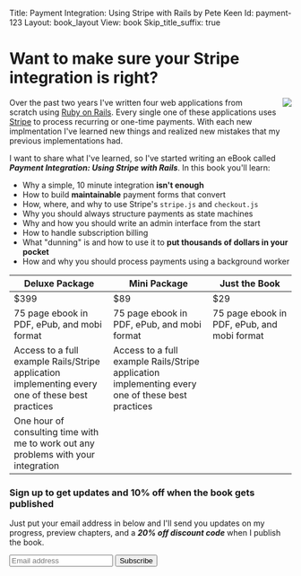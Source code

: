 Title: Payment Integration: Using Stripe with Rails by Pete Keen
Id: payment-123
Layout: book_layout
View: book
Skip_title_suffix: true

[Stripe]: https://www.stripe.com
[ror]: http://rubyonrails.org

# Want to make sure your Stripe integration is right?

<p>
<img style="float: right; margin-left: 20px;" src="http://files.bugsplatcdn.com/files/e1aa9b6c8960a1012ce2/stripe_rails.png">
Over the past two years I've written four web applications from scratch using <a href="http://rubyonrails.org">Ruby on Rails</a>. Every single one of these applications uses <a href="https://www.stripe.com">Stripe</a> to process recurring or one-time payments. With each new implmentation I've learned new things and realized new mistakes that my previous implementations had.
</p>

I want to share what I've learned, so I've started writing an eBook called <strong><em>Payment Integration: Using Stripe with Rails</em></strong>. In this book you'll learn:

* Why a simple, 10 minute integration **isn't enough**
* How to build **maintainable** payment forms that convert
* How, where, and why to use Stripe's `stripe.js` and `checkout.js`
* Why you should always structure payments as state machines
* Why and how you should write an admin interface from the start
* How to handle subscription billing
* What "dunning" is and how to use it to **put thousands of dollars in
  your pocket**
* How and why you should process payments using a background worker

<table class="table table-striped">
  <thead>
    <tr>
      <th style="width: 233px">Deluxe Package</th>
      <th style="width: 233px">Mini Package</th>
      <th style="width: 233px">Just the Book</th>
    </tr>
  </thead>
  <tbody>
    <tr>
      <td><span class="price">$399</span></li>
      <td><span class="price">$89</span></li>
      <td><span class="price">$29</span></li>
    </tr>
    <tr>
      <td>75 page ebook in PDF, ePub, and mobi format</td>
      <td>75 page ebook in PDF, ePub, and mobi format</td>
      <td>75 page ebook in PDF, ePub, and mobi format</td>
    </tr>
    <tr>
      <td>Access to a full example Rails/Stripe application implementing every one of these best practices</td>
      <td>Access to a full example Rails/Stripe application implementing every one of these best practices</td>
      <td></td>
    </tr>
    <tr>
      <td>One hour of consulting time with me to work out any problems with your integration</td>
      <td></td>
      <td></td>
    </tr>
  </tbody>
</table>

### Sign up to get updates and 10% off when the book gets published

<div class="well">
<p>Just put your email address in below and I'll send you updates on my progress, preview chapters, and a <em><strong>20% off discount code</strong></em> when I publish the book.</p>

<form action="http://bugsplat.us6.list-manage.com/subscribe/post?u=4d4742d4ee66f8c62af747acb&amp;id=1920a1a25a" method="post" class="form form-inline" target="_blank">
    <div class="input-append">
	<input type="email" value="" name="EMAIL" id="mce-EMAIL" placeholder="Email address">
	<input type="submit" value="Subscribe" name="subscribe" id="mc-embedded-subscribe" class="btn btn-primary">
    </div>
</form>
</div>